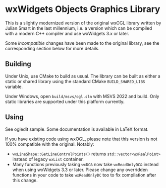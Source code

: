 wxWidgets Objects Graphics Library
==================================

This is a slightly modernized version of the original wxOGL library written by
Julian Smart in the last millennium, i.e. a version which can be compiled with
a modern C++ compiler and use wxWidgets 3.x or later.

Some _incompatible_ changes have been made to the original library, see the
corresponding section below for more details.


Building
--------

Under Unix, use CMake to build as usual. The library can be built as either a
static or shared library using the standard CMake `BUILD_SHARED_LIBS` variable.

Under Windows, open `build/msvs/ogl.sln` with MSVS 2022 and build. Only static
libraries are supported under this platform currently.


Using
-----

See ogledit sample. Some documentation is available in LaTeX format.

If you have existing code using wxOGL, please note that this version is not
100% compatible with the original. Notably:

- `wxLineShape::GetLineControlPoints()` returns `std::vector<wxRealPoint>`
  instead of legacy `wxList` container.
- Many functions previously taking `wxDC&` now take `wxReadOnlyDC&` instead
  when using wxWidgets 3.3 or later. Please change any overridden functions
  in your code to take `wxReadOnlyDC` too to fix compilation after this change.
